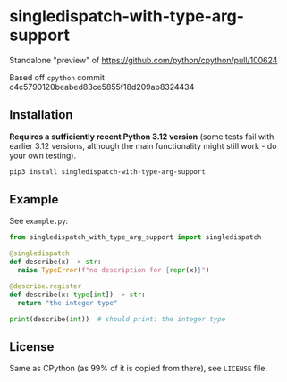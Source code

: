 # singledispatch-with-type-arg-support

Standalone "preview" of https://github.com/python/cpython/pull/100624

Based off `cpython` commit c4c5790120beabed83ce5855f18d209ab8324434

## Installation

**Requires a sufficiently recent Python 3.12 version** (some tests fail with
earlier 3.12 versions, although the main functionality might still work - do
your own testing).

```bash
pip3 install singledispatch-with-type-arg-support
```

## Example

See `example.py`:

```python
from singledispatch_with_type_arg_support import singledispatch

@singledispatch
def describe(x) -> str:
  raise TypeError(f"no description for {repr(x)}")

@describe.register
def describe(x: type[int]) -> str:
  return "the integer type"

print(describe(int))  # should print: the integer type
```

## License

Same as CPython (as 99% of it is copied from there), see `LICENSE` file.

